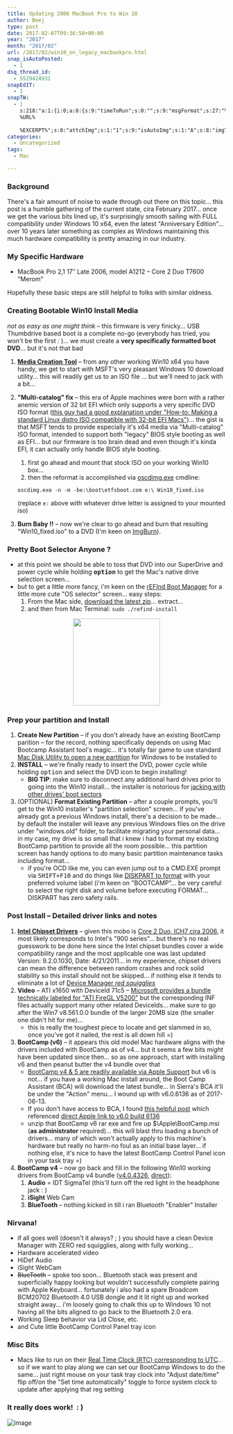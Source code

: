 ```yaml
---
title: Updating 2006 MacBook Pro to Win 10
author: Beej
type: post
date: 2017-02-07T09:36:50+00:00
year: "2017"
month: "2017/02"
url: /2017/02/win10_on_legacy_macbookpro.html
snap_isAutoPosted:
  - 1
dsq_thread_id:
  - 5529424931
snapEdIT:
  - 1
snapTW:
  - |
    s:218:"a:1:{i:0;a:8:{s:9:"timeToRun";s:0:"";s:9:"msgFormat";s:27:"%TITLE%
    %URL%
    
    %EXCERPT%";s:8:"attchImg";s:1:"1";s:9:"isAutoImg";s:1:"A";s:8:"imgToUse";s:0:"";s:9:"isAutoURL";s:1:"A";s:8:"urlToUse";s:0:"";s:2:"do";i:0;}}";
categories:
  - Uncategorized
tags:
  - Mac

---
```


### Background

There's a fair amount of noise to wade through out there on this topic... this post is a humble gathering of the current state, cira February 2017... once we get the various bits lined up, it's surprisingly smooth sailing with FULL compatibility under Windows 10 x64, even the latest "Anniversary Edition"... over 10 years later something as complex as Windows maintaining this much hardware compatibility is pretty amazing in our industry.

### My Specific Hardware

  * MacBook Pro 2,1 17&#8243; Late 2006, model A1212 &#8211; Core 2 Duo T7600 "Merom"

Hopefully these basic steps are still helpful to folks with similar oldness.

### Creating Bootable Win10 Install Media

_not as easy as one might think_ &#8211; this firmware is very finicky... USB Thumbdrive based boot is a complete no-go (everybody has tried, you won't be the first : )... we must create a **very specifically formatted boot DVD**... but it's not that bad

  1. **[Media Creation Tool][1]** &#8211; from any other working Win10 x64 you have handy, we get to start with MSFT's very pleasant Windows 10 download utility... this will readily get us to an ISO file ... but we'll need to jack with a bit... 
  2. **"Multi-catalog" fix** &#8211; this era of Apple machines were born with a rather anemic version of 32 bit EFI which only supports a very specific DVD ISO format ([this guy had a good explanation under "How-to: Making a standard Linux distro ISO compatible with 32-bit EFI Macs"][2])... the gist is that MSFT tends to provide especially it's x64 media via "Multi-catalog" ISO format, intended to support both "legacy" BIOS style booting as well as EFI... but our firmware is too brain dead and even though it's kinda EFI, it can actually only handle BIOS style booting. 
      1. first go ahead and mount that stock ISO on your working Win10 box...
      2. then the reformat is accomplished via [oscdimg.exe][3] cmdline:
  
        `oscdimg.exe -n -m -be:\boot\etfsboot.com e:\ Win10_fixed.iso`
  
        (replace `e:` above with whatever drive letter is assigned to your mounted iso)
  3. **Burn Baby !!** &#8211; now we're clear to go ahead and burn that resulting "Win10_fixed.iso" to a DVD (I'm keen on [ImgBurn][4]).

### Pretty Boot Selector Anyone ?

  * at this point we should be able to toss that DVD into our SuperDrive and power cycle while holding **<kbd>option</kbd>** to get the Mac's native drive selection screen...
  * but to get a little more fancy, i'm keen on the [rEFInd Boot Manager][5] for a little more cute "OS selector" screen... easy steps: 
      1. From the Mac side, [download the latest zip][6]... extract...
      2. and then from Mac Terminal: `sudo ./refind-install`

<img src="https://cloud.githubusercontent.com/assets/6301228/24815086/cd160dc8-1b88-11e7-949d-8a9a2f0f8171.png" style="height: 200px; margin: 0 auto; display: block;" />

### Prep your partition and Install

  1. **Create New Partition** &#8211; if you don't already have an existing BootCamp parition &#8211; for the record, nothing specifically depends on using Mac Bootcamp Assistant tool's magic... it's totally fair game to use standard [Mac Disk Utility to open a new partition][7] for Windows to be installed to
  2. **INSTALL** &#8211; we're finally ready to insert the DVD, power cycle while holding <kbd>option</kbd> and select the DVD icon to begin installing! 
      * **BIG TIP**: make sure to <span class="hl">disconnect any additional hard drives prior to going into the Win10 install</span>... the installer is notorious for [jacking with other drives' boot sectors][8]
  3. (OPTIONAL) **Format Existing Partition** &#8211; after a couple prompts, you'll get to the Win10 installer's "partition selection" screen... if you've already got a previous Windows install, there's a decision to be made... by default the installer will leave any previous Windows files on the drive under "windows.old" folder, to facilitate migrating your personal data... in my case, my drive is so small that i knew i had to format my existing BootCamp partition to provide all the room possible... this partition screen has handy options to do many basic partition maintenance tasks including format... 
      * if you're OCD like me, you can even jump out to a CMD.EXE prompt via <kbd>SHIFT+F10</kbd> and do things like [DISKPART to format][9] with your preferred volume label (i'm keen on "BOOTCAMP"... <span class="hl">be very careful to select the right disk and volume before executing FORMAT</span>... DISKPART has zero safety rails.

### Post Install &#8211; Detailed driver links and notes

  1. **[Intel Chipset Drivers][10]** &#8211; given this mobo is [Core 2 Duo, ICH7 cira 2006][11], it most likely corresponds to Intel's "900 series"... but there's no real guesswork to be done here since the Intel chipset bundles cover a wide compatibility range and the most applicable one was last updated Version: 9.2.0.1030, Date: 4/21/2011... in my experience, chipset drivers can mean the difference between random crashes and rock solid stability so this install should not be skipped... if nothing else it tends to eliminate a lot of [Device Manager _red squigglies_][12]
  2. **Video** &#8211; ATI x1650 with DeviceId 71c5 &#8211; [Microsoft provides a bundle technically labeled for "ATI FireGL V5200"][13] but the corresponding INF files actually support many other related DeviceIds... make sure to go after the Win7 v8.561.0.0 bundle of the larger 20MB size (the smaller one didn't hit for me)... 
      * <span class="hl">this is really the toughest piece to locate and get slammed in so, once you've got it nailed, the rest is all down hill =)</span>
  3. **BootCamp (v6)** &#8211; it appears this old model Mac hardware aligns with the drivers included with BootCamp as of v4... but it seems a few bits _might_ have been updated since then... so as one approach, start with installing v6 and then peanut butter the v4 bundle over that 
      * [BootCamp v4 & 5 are readily available via Apple Support][14] but v6 is not... if you have a working Mac install around, the Boot Camp Assistant (BCA) will download the latest bundle... in Sierra's BCA it'll be under the "Action" menu... I wound up with v6.0.6136 as of 2017-06-13.
      * If you don't have access to BCA, I found [this helpful post][15] which referenced [direct Apple link to v6.0 build 6136][16]
      * unzip that BootCamp v6 rar exe and fire up $\Apple\BootCamp.msi (**as administrator** required)... this will blast thru loading a bunch of drivers... many of which won't actually apply to this machine's hardware but really no harm-no foul as an initial base layer... if nothing else, it's nice to have the latest BootCamp Control Panel icon in your task tray =)
  4. **BootCamp v4** &#8211; now go back and fill in the following Win10 working drivers from BootCamp v4 bundle ([v4.0.4326][17], [direct][18]): 
      1. **Audio** = IDT SigmaTel (this'll turn off the red light in the headphone jack : )
      2. **iSight** Web Cam
      3. **BlueTooth** &#8211; nothing kicked in till i ran Bluetooth "Enabler" Installer

### Nirvana!

  * if all goes well (doesn't it always? ; ) you should have a clean Device Manager with ZERO red squigglies, along with fully working...
  * Hardware accelerated video
  * HiDef Audio
  * iSight WebCam
  * <s>BlueTooth</s> &#8211; spoke too soon... Bluetooth stack was present and superficially happy looking but wouldn't successfully complete pairing with Apple Keyboard... fortunately i also had a spare Broadcom BCM20702 Bluetooth 4.0 USB dongle and it lit right up and worked straight away... i'm loosely going to chalk this up to Windows 10 not having all the bits aligned to go back to the Bluetooth 2.0 era. 
  * Working Sleep behavior via Lid Close, etc.
  * and Cute little BootCamp Control Panel tray icon

### Misc Bits

  * Macs like to run on their [Real Time Clock (RTC) corresponding to UTC][19]... so if we want to play along we can set our BootCamp Windows to do the same... just right mouse on your task tray clock into "Adjust date/time" flip off/on the "Set time automatically" toggle to force system clock to update after applying that reg setting

### It really does work! &nbsp;: )

![image][20]

 [1]: https://www.microsoft.com/en-us/software-download/windows10
 [2]: https://mattgadient.com/2016/07/11/linux-dvd-images-and-how-to-for-32-bit-efi-macs-late-2006-models
 [3]: https://www.sevenforums.com/attachments/general-discussion/32382d1256189124-make-bootable-iso-student-d-l-oscdimg.zip
 [4]: https://www.imgburn.com/index.php?act=Download
 [5]: https://www.rodsbooks.com/refind/index.html
 [6]: https://www.rodsbooks.com/refind/getting.html
 [7]: https://fgimian.github.io/blog/2016/03/12/installing-windows-10-on-a-mac-without-bootcamp/#partitioning-your-drive
 [8]: /2015/08/windowsuefi.html#NotesLessonsLearned
 [9]: https://social.technet.microsoft.com/Forums/windowsserver/en-US/ebc26d5d-09bc-43a6-a946-608c84d46f61/change-volume-label-of-system-volume?forum=winservercore
 [10]: https://downloadcenter.intel.com/download/20018/INF-Update-Utility-Primarily-for-Intel-6-5-4-3-900-Series-Chipsets-Zip-Format?product=1145
 [11]: https://en.wikipedia.org/wiki/List_of_Intel_chipsets#Core_2_chipsets
 [12]: https://images.techhive.com/images/article/2014/01/device-manager-100226208-orig.png
 [13]: https://www.catalog.update.microsoft.com/Search.aspx?q=v5200
 [14]: https://support.apple.com/en-us/HT205016
 [15]: https://digiex.net/threads/apple-windows-10-bootcamp-6-drivers-download-applebcupdate-exe-april-1st-2016.14828/
 [16]: https://swcdn.apple.com/content/downloads/16/10/031-55711/ufi4c7o3x20i5ge93l2yu869yegn222i8l/AppleBcUpdate.exe
 [17]: https://support.apple.com/kb/DL1636?locale=en_US
 [18]: https://support.apple.com/downloads/DL1636/en_US/BootCamp4.0.4326.zip
 [19]: https://superuser.com/questions/975717/does-windows-10-support-utc-as-bios-time
 [20]: https://cloud.githubusercontent.com/assets/6301228/22683281/1c793688-eccc-11e6-8ed6-c12c5034ab71.png